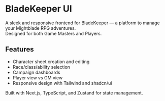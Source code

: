 # BladeKeeper UI

A sleek and responsive frontend for BladeKeeper — a platform to manage your Mightblade RPG adventures.  
Designed for both Game Masters and Players.

## Features

- Character sheet creation and editing
- Race/class/ability selection
- Campaign dashboards
- Player view vs GM view
- Responsive design with Tailwind and shadcn/ui

Built with Next.js, TypeScript, and Zustand for state management.
